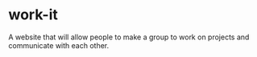 # work-it
A website that will allow people to make a group to work on projects and communicate with each other.
